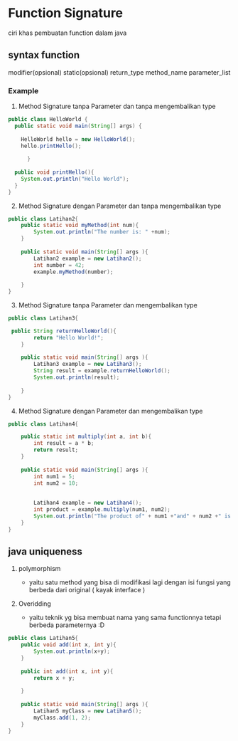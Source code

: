 # Function Signature

ciri khas pembuatan function dalam java

## syntax function
modifier(opsional) static(opsional) return_type method_name parameter_list

### Example

1. Method Signature tanpa Parameter dan tanpa mengembalikan type 
  ```java
  public class HelloWorld {
    public static void main(String[] args) {
           
      HelloWorld hello = new HelloWorld();
      hello.printHello();
        
        }
        
    public void printHello(){
      System.out.println("Hello World");
    }
}
```

2. Method Signature dengan Parameter dan tanpa  mengembalikan type
```java
public class Latihan2{
    public static void myMethod(int num){
        System.out.println("The number is: " +num);
    }
    
    public static void main(String[] args ){
        Latihan2 example = new Latihan2();
        int number = 42;
        example.myMethod(number);
    
    }
}
```

3. Method Signature tanpa Parameter dan mengembalikan type
```java
public class Latihan3{

 public String returnHelloWorld(){
        return "Hello World!";
    }
    
    public static void main(String[] args ){
        Latihan3 example = new Latihan3();
        String result = example.returnHelloWorld();
        System.out.println(result);
    
    }
}
```

4. Method Signature dengan Parameter dan mengembalikan type
```java
public class Latihan4{

    public static int multiply(int a, int b){
        int result = a * b;
        return result;
    }
    
    public static void main(String[] args ){
        int num1 = 5;
        int num2 = 10;
        
        
        Latihan4 example = new Latihan4();
        int product = example.multiply(num1, num2);
        System.out.println("The product of" + num1 +"and" + num2 +" is " + product);
    }
}
```

## java uniqueness
1. polymorphism
   * yaitu satu method yang bisa di modifikasi lagi dengan isi fungsi yang berbeda dari original ( kayak interface )


3. Overidding
   * yaitu teknik yg bisa membuat nama yang sama functionnya tetapi berbeda parameternya :D
```java
public class Latihan5{
    public void add(int x, int y){
        System.out.println(x+y);
    }
    
    public int add(int x, int y){
        return x + y;
    
    }
    
    public static void main(String[] args ){
        Latihan5 myClass = new Latihan5();
        myClass.add(1, 2);
    }
}
```
